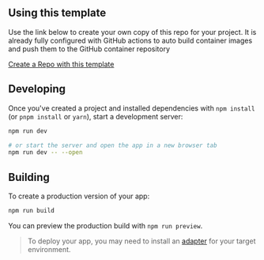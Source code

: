 ## Using this template

Use the link below to create your own copy of this repo for your project. It is already fully configured with GitHub actions to auto build container images and push them to the GitHub container repository

[Create a Repo with this template](https://github.com/new?template_name=UK-Svelte-Docker-Template&template_owner=Unreal-Kingdoms)

## Developing

Once you've created a project and installed dependencies with `npm install` (or `pnpm install` or `yarn`), start a development server:

```bash
npm run dev

# or start the server and open the app in a new browser tab
npm run dev -- --open
```

## Building

To create a production version of your app:

```bash
npm run build
```

You can preview the production build with `npm run preview`.

> To deploy your app, you may need to install an [adapter](https://kit.svelte.dev/docs/adapters) for your target environment.
